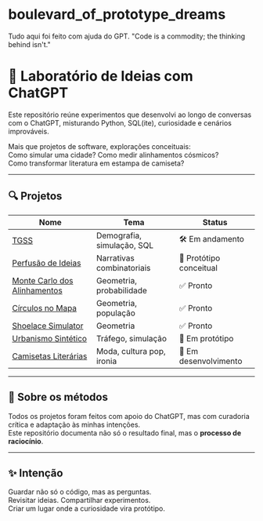 # boulevard_of_prototype_dreams
Tudo aqui foi feito com ajuda do GPT.
"Code is a commodity; the thinking behind isn't."

# 🧪 Laboratório de Ideias com ChatGPT

Este repositório reúne experimentos que desenvolvi ao longo de conversas com o ChatGPT, misturando Python, SQL(ite), curiosidade e cenários improváveis.

Mais que projetos de software, explorações conceituais:  
Como simular uma cidade? Como medir alinhamentos cósmicos?  
Como transformar literatura em estampa de camiseta?

---

## 🔍 Projetos

| Nome | Tema | Status |
|------|------|--------|
| [TGSS](./tgss) | Demografia, simulação, SQL | 🛠️ Em andamento |
| [Perfusão de Ideias](./perfusao-de-ideias) | Narrativas combinatoriais | 🧠 Protótipo conceitual |
| [Monte Carlo dos Alinhamentos](./monte-carlo-alinhamentos) | Geometria, probabilidade | ✅ Pronto |
| [Círculos no Mapa](./map-circles) | Geometria, população | ✅ Pronto |
| [Shoelace Simulator](./shoelace-simulator) | Geometria | ✅ Pronto |
| [Urbanismo Sintético](./urbanismo-sintetico) | Tráfego, simulação | 🧪 Em protótipo |
| [Camisetas Literárias](./tshirts-literarias) | Moda, cultura pop, ironia | 👕 Em desenvolvimento |

---

## 🤖 Sobre os métodos

Todos os projetos foram feitos com apoio do ChatGPT, mas com curadoria crítica e adaptação às minhas intenções.  
Este repositório documenta não só o resultado final, mas o **processo de raciocínio**.

---

## ✨ Intenção

Guardar não só o código, mas as perguntas.  
Revisitar ideias. Compartilhar experimentos.  
Criar um lugar onde a curiosidade vira protótipo.
